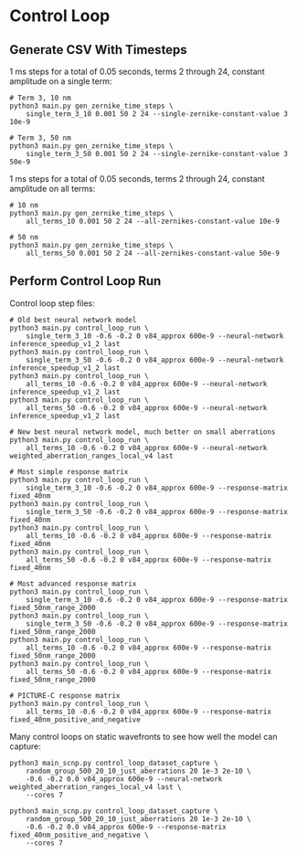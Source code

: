 # Control Loop

## Generate CSV With Timesteps

1 ms steps for a total of 0.05 seconds, terms 2 through 24, constant amplitude on a single term:

    # Term 3, 10 nm
    python3 main.py gen_zernike_time_steps \
        single_term_3_10 0.001 50 2 24 --single-zernike-constant-value 3 10e-9

    # Term 3, 50 nm
    python3 main.py gen_zernike_time_steps \
        single_term_3_50 0.001 50 2 24 --single-zernike-constant-value 3 50e-9

1 ms steps for a total of 0.05 seconds, terms 2 through 24, constant amplitude on all terms:

    # 10 nm
    python3 main.py gen_zernike_time_steps \
        all_terms_10 0.001 50 2 24 --all-zernikes-constant-value 10e-9

    # 50 nm
    python3 main.py gen_zernike_time_steps \
        all_terms_50 0.001 50 2 24 --all-zernikes-constant-value 50e-9

## Perform Control Loop Run

Control loop step files:

    # Old best neural network model
    python3 main.py control_loop_run \
        single_term_3_10 -0.6 -0.2 0 v84_approx 600e-9 --neural-network inference_speedup_v1_2 last
    python3 main.py control_loop_run \
        single_term_3_50 -0.6 -0.2 0 v84_approx 600e-9 --neural-network inference_speedup_v1_2 last
    python3 main.py control_loop_run \
        all_terms_10 -0.6 -0.2 0 v84_approx 600e-9 --neural-network inference_speedup_v1_2 last
    python3 main.py control_loop_run \
        all_terms_50 -0.6 -0.2 0 v84_approx 600e-9 --neural-network inference_speedup_v1_2 last

    # New best neural network model, much better on small aberrations
    python3 main.py control_loop_run \
        all_terms_10 -0.6 -0.2 0 v84_approx 600e-9 --neural-network weighted_aberration_ranges_local_v4 last

    # Most simple response matrix
    python3 main.py control_loop_run \
        single_term_3_10 -0.6 -0.2 0 v84_approx 600e-9 --response-matrix fixed_40nm
    python3 main.py control_loop_run \
        single_term_3_50 -0.6 -0.2 0 v84_approx 600e-9 --response-matrix fixed_40nm
    python3 main.py control_loop_run \
        all_terms_10 -0.6 -0.2 0 v84_approx 600e-9 --response-matrix fixed_40nm
    python3 main.py control_loop_run \
        all_terms_50 -0.6 -0.2 0 v84_approx 600e-9 --response-matrix fixed_40nm

    # Most advanced response matrix
    python3 main.py control_loop_run \
        single_term_3_10 -0.6 -0.2 0 v84_approx 600e-9 --response-matrix fixed_50nm_range_2000
    python3 main.py control_loop_run \
        single_term_3_50 -0.6 -0.2 0 v84_approx 600e-9 --response-matrix fixed_50nm_range_2000
    python3 main.py control_loop_run \
        all_terms_10 -0.6 -0.2 0 v84_approx 600e-9 --response-matrix fixed_50nm_range_2000
    python3 main.py control_loop_run \
        all_terms_50 -0.6 -0.2 0 v84_approx 600e-9 --response-matrix fixed_50nm_range_2000

    # PICTURE-C response matrix
    python3 main.py control_loop_run \
        all_terms_10 -0.6 -0.2 0 v84_approx 600e-9 --response-matrix fixed_40nm_positive_and_negative

Many control loops on static wavefronts to see how well the model can capture:

    python3 main_scnp.py control_loop_dataset_capture \
        random_group_500_20_10_just_aberrations 20 1e-3 2e-10 \
        -0.6 -0.2 0.0 v84_approx 600e-9 --neural-network weighted_aberration_ranges_local_v4 last \
        --cores 7

    python3 main_scnp.py control_loop_dataset_capture \
        random_group_500_20_10_just_aberrations 20 1e-3 2e-10 \
        -0.6 -0.2 0.0 v84_approx 600e-9 --response-matrix fixed_40nm_positive_and_negative \
        --cores 7
